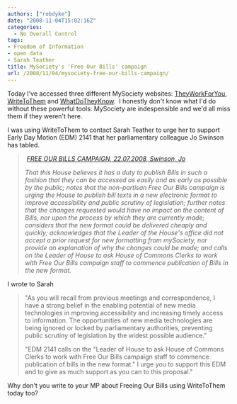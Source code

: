 ```yaml
---
authors: ["robdyke"]
date: "2008-11-04T15:02:16Z"
categories:
  - No Overall Control
tags:
- Freedom of Information
- open data
- Sarah Teather
title: MySociety's 'Free Our Bills' campaign
url: /2008/11/04/mysociety-free-our-bills-campaign/
---
```

Today I've accessed three different MySociety websites: [TheyWorkForYou](http://www.theyworkforyou.com/), [WriteToThem](http://www.writetothem.com/) and [WhatDoTheyKnow](http://www.whatdotheyknow.com).  I honestly don't know what I'd do without these powerful tools: MySociety are indespensible and we'd all miss them if they weren't here.

I was using WriteToThem to contact Sarah Teather to urge her to support Early Day Motion (EDM) 2141 that her parliamentary colleague Jo Swinson has tabled.

>  [_FREE OUR BILLS CAMPAIGN, 22.07.2008, Swinson, Jo_](http://edmi.parliament.uk/EDMi/EDMDetails.aspx?EDMID=36490&SESSION=891)_<span></span>_
>
> _<span>That this House believes it has a duty to publish Bills in such a fashion that they can be accessed as easily and as early as possible by the public; notes that the non-partisan Free Our Bills campaign is urging the House to publish bill texts in a new electronic format to improve accessibility and public scrutiny of legislation; further notes that the changes requested would have no impact on the content of Bills, nor upon the process by which they are currently made; considers that the new format could be delivered cheaply and quickly; acknowledges that the Leader of the House's office did not accept a prior request for new formatting from mySociety, nor provide an explanation of why the changes could be made; and calls on the Leader of House to ask House of Commons Clerks to work with Free Our Bills campaign staff to commence publication of Bills in the new format.</span>_

<p class="Container">
  <!--  Motion Text Display -->
</p>

I wrote to Sarah

> "As you will recall from previous meetings and correspondence, I have a strong belief in the enabling potential of new media technologies in mproving accessibility and increasing timely access to information. The opportunities of new media technologies are being ignored or locked by parliamentary authorities, preventing public scrutiny of legislation by the widest possible audience."
>
> "EDM 2141 calls on the "Leader of House to ask House of Commons Clerks to work with Free Our Bills campaign staff to commence publication of bills in the new format." I urge you to support this EDM and to give as much support as you can to this proposal."

Why don't you write to your MP about Freeing Our Bills using WriteToThem today too?
